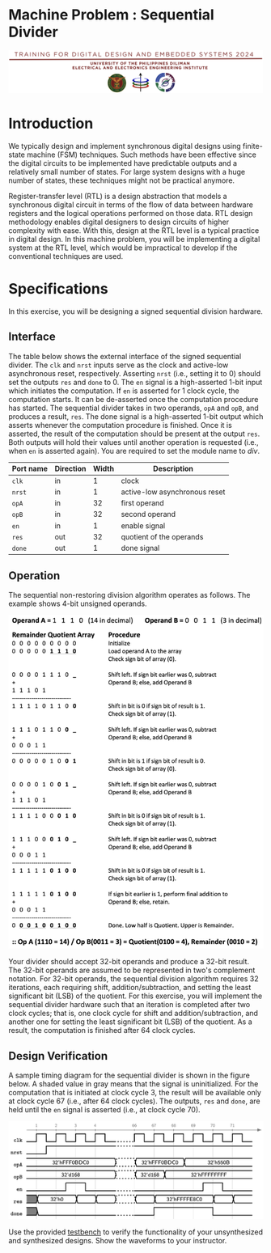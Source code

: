 # Machine Problem : Sequential Divider

![header](img/header.png)

# Introduction
We typically design and implement synchronous digital designs using finite-state machine (FSM) techniques. Such methods have been effective since the digital circuits to be implemented have predictable outputs and a relatively small number of states. For large system designs with a huge number of states, these techniques might not be practical anymore. 
		
Register-transfer level (RTL) is a design abstraction that models a synchronous digital circuit in terms of the flow of data between hardware registers and the logical operations performed on those data. RTL design methodology enables digital designers to design circuits of higher complexity with ease. With this, design at the RTL level is a typical practice in digital design. In this machine problem, you will be implementing a digital system at the RTL level, which would be impractical to develop if the conventional techniques are used.


# Specifications
In this exercise, you will be designing a signed sequential division hardware. 

## Interface
The table below shows the external interface of the signed sequential divider. The `clk` and `nrst` inputs serve as the clock and active-low asynchronous reset, respectively. Asserting `nrst` (i.e., setting it to $0$) should set the outputs `res` and `done` to $0$. The `en` signal is a high-asserted 1-bit input which initiates the computation. If `en` is asserted for 1 clock cycle, the computation starts. It can be de-asserted once the computation procedure has started. The sequential divider takes in two operands, `opA` and `opB`, and produces a result, `res`. The done signal is a high-asserted 1-bit output which asserts whenever the computation procedure is finished. Once it is asserted, the result of the computation should be present at the output `res`. Both outputs will hold their values until another operation is requested (i.e., when `en` is asserted again). You are required to set the module name to *div*. 

| Port name | Direction | Width | Description |
|---|---|---|---|
| `clk` | in | 1 | clock |
| `nrst` | in | 1 | active-low asynchronous reset |
| `opA` | in | 32 | first operand |
| `opB` | in | 32 | second operand |
| `en` | in | 1 | enable signal |
| `res` | out | 32 | quotient of the operands  |
| `done` | out | 1 | done signal |

## Operation
The sequential non-restoring division algorithm operates as follows. The example shows 4-bit unsigned operands. 

![algorithm](img/algorithm.png)

Your divider should accept 32-bit operands and produce a 32-bit result. The 32-bit operands are assumed to be represented in two's complement notation. For 32-bit operands, the sequential division algorithm requires 32 iterations, each requiring shift, addition/subtraction, and setting the least significant bit (LSB) of the quotient. For this exercise, you will implement the sequential divider hardware such that an iteration is completed after two clock cycles; that is, one clock cycle for shift and addition/subtraction, and another one for setting the least significant bit (LSB) of the quotient. As a result, the computation is finished after 64 clock cycles. 

## Design Verification
A sample timing diagram for the sequential divider is shown in the figure below. A shaded value in gray means that the signal is uninitialized. For the computation that is initiated at clock cycle 3, the result will be available only at clock cycle 67 (i.e., after 64 clock cycles). The outputs, `res` and `done`, are held until the `en` signal is asserted (i.e., at clock cycle 70). 

![timing diagram](img/timing_diagram.png)

Use the provided [testbench](tb/tb_div.v) to verify the functionality of your unsynthesized and synthesized designs. Show the waveforms to your instructor.